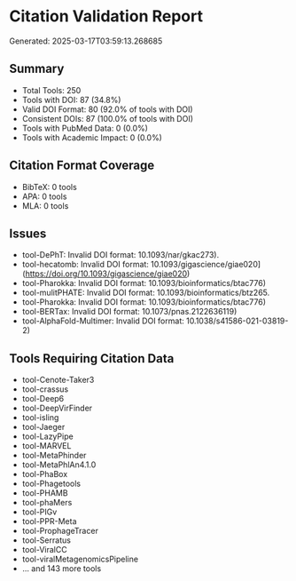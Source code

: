 # Citation Validation Report

Generated: 2025-03-17T03:59:13.268685

## Summary
- Total Tools: 250
- Tools with DOI: 87 (34.8%)
- Valid DOI Format: 80 (92.0% of tools with DOI)
- Consistent DOIs: 87 (100.0% of tools with DOI)
- Tools with PubMed Data: 0 (0.0%)
- Tools with Academic Impact: 0 (0.0%)

## Citation Format Coverage
- BibTeX: 0 tools
- APA: 0 tools
- MLA: 0 tools

## Issues
- tool-DePhT: Invalid DOI format: 10.1093/nar/gkac273).
- tool-hecatomb: Invalid DOI format: 10.1093/gigascience/giae020](https://doi.org/10.1093/gigascience/giae020)
- tool-Pharokka: Invalid DOI format: 10.1093/bioinformatics/btac776)
- tool-mulitPHATE: Invalid DOI format: 10.1093/bioinformatics/btz265.
- tool-Pharokka: Invalid DOI format: 10.1093/bioinformatics/btac776)
- tool-BERTax: Invalid DOI format: 10.1073/pnas.2122636119)
- tool-AlphaFold-Multimer: Invalid DOI format: 10.1038/s41586-021-03819-2)

## Tools Requiring Citation Data
- tool-Cenote-Taker3
- tool-crassus
- tool-Deep6
- tool-DeepVirFinder
- tool-isling
- tool-Jaeger
- tool-LazyPipe
- tool-MARVEL
- tool-MetaPhinder
- tool-MetaPhlAn4.1.0
- tool-PhaBox
- tool-Phagetools
- tool-PHAMB
- tool-phaMers
- tool-PIGv
- tool-PPR-Meta
- tool-ProphageTracer
- tool-Serratus
- tool-ViralCC
- tool-viralMetagenomicsPipeline
- ... and 143 more tools